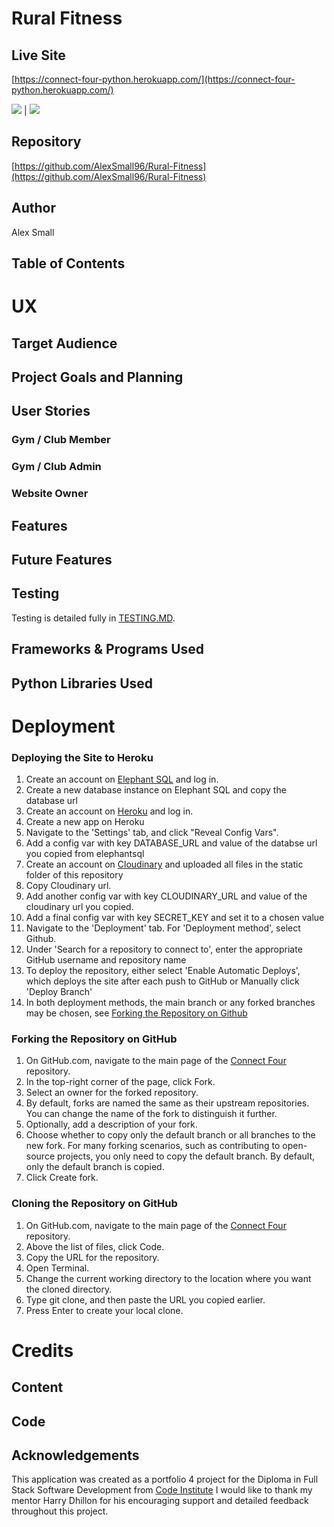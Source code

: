 # Rural Fitness
 

## Live Site 
[https://connect-four-python.herokuapp.com/](https://connect-four-python.herokuapp.com/)

![](documentation/images/live_site_1.png) | ![](documentation/images/live_site_2.png)

## Repository 
[https://github.com/AlexSmall96/Rural-Fitness](https://github.com/AlexSmall96/Rural-Fitness)

## Author 
Alex Small
## Table of Contents

# UX
## Target Audience

 
## Project Goals and Planning

## User Stories
### Gym / Club Member

### Gym / Club Admin


### Website Owner


## Features

## Future Features



## Testing
Testing is detailed fully in [TESTING.MD](https://github.com/AlexSmall96/Rural-Fitness/blob/main/TESTING.md).

## Frameworks & Programs Used


## Python Libraries Used


# Deployment
### Deploying the Site to Heroku
1. Create an account on [Elephant SQL](https://www.elephantsql.com/) and log in.
2. Create a new database instance on Elephant SQL and copy the database url
3. Create an account on [Heroku](https://id.heroku.com/login) and log in.
4. Create a new app on Heroku
5. Navigate to the 'Settings' tab, and click "Reveal Config Vars".
6. Add a config var with key DATABASE_URL and value of the databse url you copied from elephantsql
7. Create an account on [Cloudinary](https://cloudinary.com/users/login) and uploaded all files in the static folder of this repository
8. Copy Cloudinary url.
9. Add another config var with key CLOUDINARY_URL and value of the cloudinary url you copied.
10. Add a final config var with key SECRET_KEY and set it to a chosen value
11. Navigate to the 'Deployment' tab. For 'Deployment method', select Github.
12. Under 'Search for a repository to connect to', enter the appropriate GitHub username and repository name
13. To deploy the repository, either select 'Enable Automatic Deploys', which deploys the site after each push to GitHub or Manually click 'Deploy Branch'
14. In both deployment methods, the main branch or any forked branches may be chosen, see [Forking the Repository on Github](#Forking-the-Repository-on-GitHub)

### Forking the Repository on GitHub
1. On GitHub.com, navigate to the main page of the [Connect Four](https://github.com/AlexSmall96/Connect-Four) repository.
2. In the top-right corner of the page, click Fork.
3. Select an owner for the forked repository.
4. By default, forks are named the same as their upstream repositories. You can change the name of the fork to distinguish it further.
5. Optionally, add a description of your fork.
6. Choose whether to copy only the default branch or all branches to the new fork. For many forking scenarios, such as contributing to open-source projects, you only need to copy the default branch. By default, only the default branch is copied.
7. Click Create fork.
### Cloning the Repository on GitHub
1. On GitHub.com, navigate to the main page of the [Connect Four](https://github.com/AlexSmall96/Connect-Four) repository.
2. Above the list of files, click Code.
3. Copy the URL for the repository.
4. Open Terminal.
5. Change the current working directory to the location where you want the cloned directory.
6. Type git clone, and then paste the URL you copied earlier.
7. Press Enter to create your local clone.

# Credits
## Content


## Code


## Acknowledgements 
This application was created as a portfolio 4 project for the Diploma in Full Stack Software Development from [Code Institute](https://codeinstitute.net/full-stack-software-development-diploma/?utm_term=code%20institute&utm_campaign=CI+-+UK+-+Search+-+Brand&utm_source=adwords&utm_medium=ppc&hsa_acc=8983321581&hsa_cam=1578649861&hsa_grp=62188641240&hsa_ad=635720257674&hsa_src=g&hsa_tgt=kwd-319867646331&hsa_kw=code%20institute&hsa_mt=e&hsa_net=adwords&hsa_ver=3&gclid=CjwKCAiA5Y6eBhAbEiwA_2ZWIUE0LRewvfAYnQS69Lujb5s2FrQjmX0Idzqj-Olbamn1DbS2D-R7gBoC-1AQAvD_BwE
)
I would like to thank my mentor Harry Dhillon for his encouraging support and detailed feedback throughout this project.